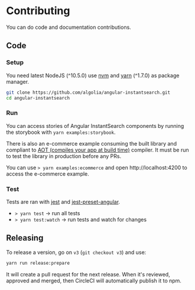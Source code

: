 # Contributing

You can do code and documentation contributions.

## Code

### Setup

You need latest NodeJS (^10.5.0) use [nvm](https://github.com/creationix/nvm) and [yarn](https://yarnpkg.com/en/docs/install#alternatives-stable) (^1.7.0) as package manager.

```sh
git clone https://github.com/algolia/angular-instantsearch.git
cd angular-instantsearch
```

### Run

You can access stories of Angular InstantSearch components by running the storybook with `yarn examples:storybook`.

There is also an e-commerce example consuming the built library and compliant to [AOT (compiles your app at build time)](https://angular.io/guide/aot-compiler) compiler. It must be run to test the library in production before any PRs.

You can use `> yarn examples:ecommerce` and open http://localhost:4200 to access the e-commerce example.

### Test

Tests are ran with [jest](https://facebook.github.io/jest/) and [jest-preset-angular](https://github.com/thymikee/jest-preset-angular).

- `> yarn test` -> run all tests
- `> yarn test:watch` -> run tests and watch for changes

## Releasing

To release a version, go on `v3` (`git checkout v3`) and use:

```sh
yarn run release:prepare
```

It will create a pull request for the next release. When it's reviewed, approved and merged, then CircleCI will automatically publish it to npm.
